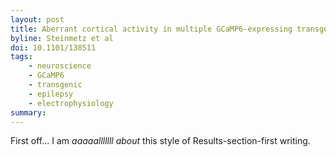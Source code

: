 ```yaml
---
layout: post
title: Aberrant cortical activity in multiple GCaMP6-expressing transgenic mouse lines
byline: Steinmetz et al
doi: 10.1101/138511
tags:
    - neuroscience
    - GCaMP6
    - transgenic
    - epilepsy
    - electrophysiology
summary:
---
```


First off... I am _aaaaalllllll about_ this style of Results-section-first writing.
